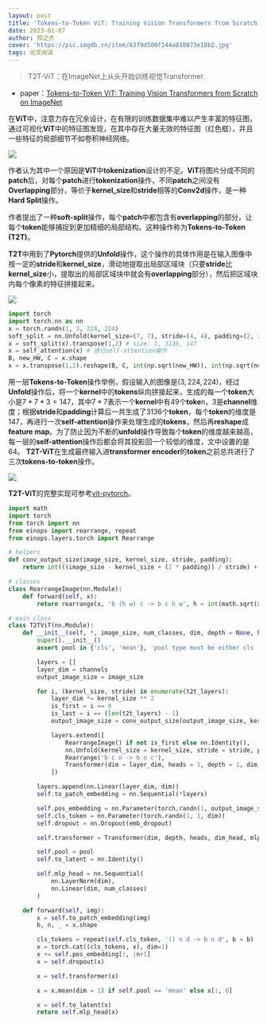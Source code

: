 ```yaml
---
layout: post
title: 'Tokens-to-Token ViT: Training Vision Transformers from Scratch on ImageNet'
date: 2023-01-07
author: 郑之杰
cover: 'https://pic.imgdb.cn/item/63f9d500f144a010073e18b2.jpg'
tags: 论文阅读
---
```


> T2T-ViT：在ImageNet上从头开始训练视觉Transformer.

- paper：[Tokens-to-Token ViT: Training Vision Transformers from Scratch on ImageNet](https://arxiv.org/abs/2101.11986)


在**ViT**中，注意力存在冗余设计，在有限的训练数据集中难以产生丰富的特征图，通过可视化**ViT**中的特征图发现，在其中存在大量无效的特征图（红色框），并且一些特征的局部细节不如卷积神经网络。

![](https://pic.imgdb.cn/item/63f9cbc7f144a010072fbffd.jpg)

作者认为其中一个原因是**ViT**中**tokenization**设计的不足。**ViT**将图片分成不同的**patch**后，对每个**patch**进行**tokenization**操作，不同**patch**之间没有**Overlapping**部分，等价于**kernel_size**和**stride**相等的**Conv2d**操作，是一种**Hard Split**操作。

作者提出了一种**soft-split**操作，每个**patch**中都包含有**overlapping**的部分，让每个**token**能够捕捉到更加精细的局部结构。这种操作称为**Tokens-to-Token (T2T)**。

**T2T**中用到了**Pytorch**提供的**Unfold**操作，这个操作的具体作用是在输入图像中按一定的**stride**和**kernel_size**，滑动地提取出局部区域块（只要**stride**比**kernel_size**小，提取出的局部区域块中就会有**overlapping**部分），然后把区域块内每个像素的特征拼接起来。

![](https://pic.imgdb.cn/item/63f9cccaf144a0100731574f.jpg)

```python
import torch
import torch.nn as nn
x = torch.randn(1, 3, 224, 224)
soft_split = nn.Unfold(kernel_size=(7, 7), stride=(4, 4), padding=(2, 2))
x = soft_split(x).transpose(1,2) # size: 1, 3136, 147
x = self_attention(x) # 进行self-attention操作
B, new_HW, C = x.shape
x = x.transpose(1,2).reshape(B, C, int(np.sqrt(new_HW)), int(np.sqrt(new_HW)))
```

用一层**Tokens-to-Token**操作举例，假设输入的图像是$(3,224,224)$，经过**Unfold**操作后，将一个**kernel**中的**tokens**纵向拼接起来，生成的每一个**token**大小是$7*7*3=147$，其中$7*7$表示一个**kernel**中有49个**toke**n，3是**channel**维度；根据**stride**和**padding**计算后一共生成了3136个**token**，每个**token**的维度是147，再进行一次**self-attention**操作来处理生成的**tokens**，然后再**reshape**成**feature map**。为了防止因为不断的**unfold**操作导致每个**token**的维度越来越高，每一层的**self-attention**操作后都会将其投影回一个较低的维度，文中设置的是$64$。
**T2T-ViT**在生成最终输入进**transformer encoder**的**token**之前总共进行了三次**tokens-to-token**操作。

![](https://pic.imgdb.cn/item/63f9cecaf144a01007350b12.jpg)


**T2T-ViT**的完整实现可参考[vit-pytorch](https://github.com/lucidrains/vit-pytorch/blob/main/vit_pytorch/t2t.py)。

```python
import math
import torch
from torch import nn
from einops import rearrange, repeat
from einops.layers.torch import Rearrange

# helpers
def conv_output_size(image_size, kernel_size, stride, padding):
    return int(((image_size - kernel_size + (2 * padding)) / stride) + 1)

# classes
class RearrangeImage(nn.Module):
    def forward(self, x):
        return rearrange(x, 'b (h w) c -> b c h w', h = int(math.sqrt(x.shape[1])))

# main class
class T2TViT(nn.Module):
    def __init__(self, *, image_size, num_classes, dim, depth = None, heads = None, mlp_dim = None, pool = 'cls', channels = 3, dim_head = 64, dropout = 0., emb_dropout = 0., transformer = None, t2t_layers = ((7, 4), (3, 2), (3, 2))):
        super().__init__()
        assert pool in {'cls', 'mean'}, 'pool type must be either cls (cls token) or mean (mean pooling)'

        layers = []
        layer_dim = channels
        output_image_size = image_size

        for i, (kernel_size, stride) in enumerate(t2t_layers):
            layer_dim *= kernel_size ** 2
            is_first = i == 0
            is_last = i == (len(t2t_layers) - 1)
            output_image_size = conv_output_size(output_image_size, kernel_size, stride, stride // 2)

            layers.extend([
                RearrangeImage() if not is_first else nn.Identity(),
                nn.Unfold(kernel_size = kernel_size, stride = stride, padding = stride // 2),
                Rearrange('b c n -> b n c'),
                Transformer(dim = layer_dim, heads = 1, depth = 1, dim_head = layer_dim, mlp_dim = layer_dim, dropout = dropout) if not is_last else nn.Identity(),
            ])

        layers.append(nn.Linear(layer_dim, dim))
        self.to_patch_embedding = nn.Sequential(*layers)

        self.pos_embedding = nn.Parameter(torch.randn(1, output_image_size ** 2 + 1, dim))
        self.cls_token = nn.Parameter(torch.randn(1, 1, dim))
        self.dropout = nn.Dropout(emb_dropout)

        self.transformer = Transformer(dim, depth, heads, dim_head, mlp_dim, dropout)

        self.pool = pool
        self.to_latent = nn.Identity()

        self.mlp_head = nn.Sequential(
            nn.LayerNorm(dim),
            nn.Linear(dim, num_classes)
        )

    def forward(self, img):
        x = self.to_patch_embedding(img)
        b, n, _ = x.shape

        cls_tokens = repeat(self.cls_token, '() n d -> b n d', b = b)
        x = torch.cat((cls_tokens, x), dim=1)
        x += self.pos_embedding[:, :n+1]
        x = self.dropout(x)

        x = self.transformer(x)

        x = x.mean(dim = 1) if self.pool == 'mean' else x[:, 0]

        x = self.to_latent(x)
        return self.mlp_head(x)
```
